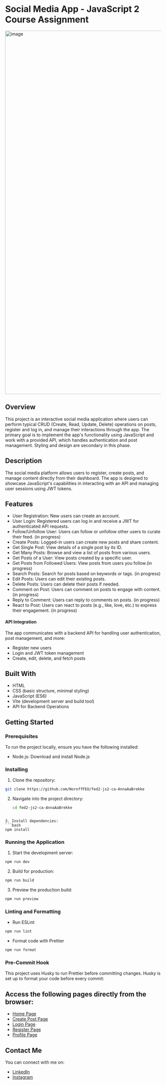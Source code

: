 # Social Media App - JavaScript 2 Course Assignment

<img width="1176" alt="image" src="https://github.com/user-attachments/assets/a0f975ee-6a7a-4aaf-8285-350bb8358f1b">

## Overview

This project is an interactive social media application where users can perform typical CRUD (Create, Read, Update, Delete) operations on posts, register and log in, and manage their interactions through the app. The primary goal is to implement the app's functionality using JavaScript and work with a provided API, which handles authentication and post management. Styling and design are secondary in this phase.

## Description

The social media platform allows users to register, create posts, and manage content directly from their dashboard. The app is designed to showcase JavaScript's capabilities in interacting with an API and managing user sessions using JWT tokens.

## Features

- User Registration: New users can create an account.
- User Login: Registered users can log in and receive a JWT for authenticated API requests.
- Follow/Unfollow User: Users can follow or unfollow other users to curate their feed. (in progress)
- Create Posts: Logged-in users can create new posts and share content.
- Get Single Post: View details of a single post by its ID.
- Get Many Posts: Browse and view a list of posts from various users.
- Get Posts of a User: View posts created by a specific user.
- Get Posts from Followed Users: View posts from users you follow.(in progress)
- Search Posts: Search for posts based on keywords or tags. (in progress)
- Edit Posts: Users can edit their existing posts.
- Delete Posts: Users can delete their posts if needed.
- Comment on Post: Users can comment on posts to engage with content. (in progress)
- Reply to Comment: Users can reply to comments on posts. (in progress)
- React to Post: Users can react to posts (e.g., like, love, etc.) to express their engagement. (in progress)

#### API Integration

The app communicates with a backend API for handling user authentication, post management, and more:

- Register new users
- Login and JWT token management
- Create, edit, delete, and fetch posts

## Built With

- HTML
- CSS (basic structure, minimal styling)
- JavaScript (ES6)
- Vite (development server and build tool)
- API for Backend Operations

## Getting Started

### Prerequisites

To run the project locally, ensure you have the following installed:

- Node.js: Download and install Node.js

### Installing

1. Clone the repository:

```bash
git clone https://github.com/NoroffFEU/fed2-js2-ca-AnnaAaBrekke
```

2. Navigate into the project directory:
   ```bash
   cd fed2-js2-ca-AnnaAaBrekke
   ```

````

3. Install dependencies:
```bash
npm install
````

### Running the Application

1. Start the development server:

```bash
npm run dev
```

2. Build for production:

```bash
npm run build
```

3. Preview the production build:

```bash
npm run preview
```

### Linting and Formatting

- Run ESLint

```bash
npm run lint
```

- Format code with Prettier

```bash
npm run format
```

### Pre-Commit Hook

This project uses Husky to run Prettier before committing changes.
Husky is set up to format your code before every commit:

## Access the following pages directly from the browser:

- [Home Page](https://socialmediajs2anna.netlify.app/)
- [Create Post Page](https://socialmediajs2anna.netlify.app/post/create/)
- [Login Page](https://socialmediajs2anna.netlify.app/auth/login/)
- [Register Page](https://socialmediajs2anna.netlify.app/auth/register/)
- [Profile Page](https://socialmediajs2anna.netlify.app/profile/)

## Contact Me

You can connect with me on:

- [LinkedIn](https://www.linkedin.com/in/anna-aasprong-brekke-a571132b0/)
- [Instagram](https://www.instagram.com/annabrekke/)
